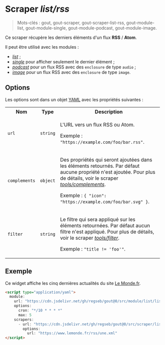 # Scraper _list/rss_

> Mots-clés : gout, gout-scraper, gout-scraper-list-rss, gout-module-list,
> gout-module-single, gout-module-podcast, gout-module-image.

Ce scraper récupère les derniers éléments d'un flux **RSS** / **Atom**.

Il peut être utilisé avec les modules :

- [_list_](https://github.com/regseb/gout/tree/HEAD/src/module/list#readme) ;
- [_single_](https://github.com/regseb/gout/tree/HEAD/src/module/single#readme)
  pour afficher seulement le dernier élément ;
- [_podcast_](https://github.com/regseb/gout/tree/HEAD/src/module/podcast#readme)
  pour un flux RSS avec des `enclosure` de type `audio` ;
- [_image_](https://github.com/regseb/gout/tree/HEAD/src/module/image#readme)
  pour un flux RSS avec des `enclosure` de type `image`.

## Options

Les options sont dans un objet
[YAML](https://yaml.org/ "YAML Ain't Markup Language") avec les propriétés
suivantes :

<table>
  <tr>
    <th>Nom</th>
    <th>Type</th>
    <th>Description</th>
  </tr>
  <tr>
    <td><code>url</code></td>
    <td><code>string</code></td>
    <td>
      <p>
        L'URL vers un flux RSS ou Atom.
      </p>
      <p>
        Exemple : <code>"https://example.com/foo/bar.rss"</code>.
      </p>
    </td>
  </tr>
  <tr>
    <td><code>complements</code></td>
    <td><code>object</code></td>
    <td>
      <p>
        Des propriétés qui seront ajoutées dans les éléments retournés. Par
        défaut aucune propriété n'est ajoutée. Pour plus de détails, voir le
        scraper
        <a href="https://github.com/regseb/gout/tree/HEAD/src/scraper/tools/complements#readme"><em>tools/complements</em></a>.
      </p>
      <p>
        Exemple : <code>{ "icon": "https://example.com/foo/bar.svg" }</code>.
      </p>
    </td>
  </tr>
  <tr>
    <td><code>filter</code></td>
    <td><code>string</code></td>
    <td>
      <p>
        Le filtre qui sera appliqué sur les éléments retournées. Par défaut
        aucun filtre n'est appliqué. Pour plus de détails, voir le scraper
        <a href="https://github.com/regseb/gout/tree/HEAD/src/scraper/tools/filter#readme"><em>tools/filter</em></a>.
      </p>
      <p>
        Exemple : <code>"title != 'foo'"</code>.
      </p>
    </td>
  </tr>
</table>

## Exemple

Ce widget affiche les cinq dernières actualités du site [Le
Monde.fr](https://www.lemonde.fr/).

```html
<script type="application/yaml">
  module:
    url: "https://cdn.jsdelivr.net/gh/regseb/gout@0/src/module/list/list.js"
    options:
      cron: "*/10 * * * *"
      max: 5
    scrapers:
      - url: "https://cdn.jsdelivr.net/gh/regseb/gout@0/src/scraper/list/rss/rss.js"
        options:
          url: "https://www.lemonde.fr/rss/une.xml"
</script>
```
